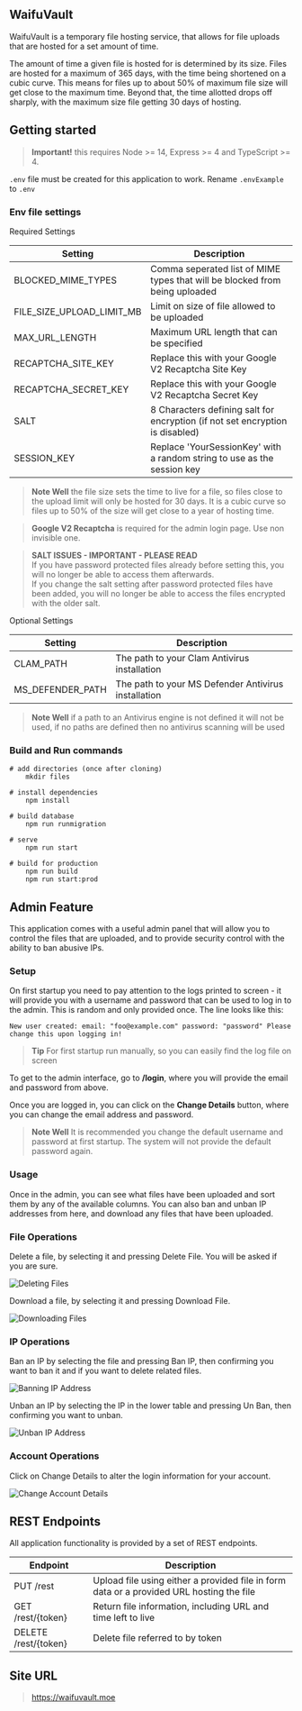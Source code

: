 ## WaifuVault

WaifuVault is a temporary file hosting service, that allows for file uploads that are hosted for a set amount of time.

The amount of time a given file is hosted for is determined by its size.  Files are hosted for a maximum of 365 days, 
with the time being shortened on a cubic curve.  This means for files up to about 50% of maximum file size will get 
close to the maximum time.  Beyond that, the time allotted drops off sharply, with the maximum size file getting 30 days of hosting.


## Getting started

> **Important!** this requires Node >= 14, Express >= 4 and TypeScript >= 4.

`.env` file must be created for this application to work. Rename `.envExample` to `.env`

### Env file settings
Required Settings

| Setting                   | Description                                                                   |
|---------------------------|-------------------------------------------------------------------------------|
| BLOCKED_MIME_TYPES        | Comma seperated list of MIME types that will be blocked from being uploaded   |
| FILE_SIZE_UPLOAD_LIMIT_MB | Limit on size of file allowed to be uploaded                                  |
| MAX_URL_LENGTH            | Maximum URL length that can be specified                                      |
| RECAPTCHA_SITE_KEY        | Replace this with your Google V2 Recaptcha Site Key                           |
| RECAPTCHA_SECRET_KEY      | Replace this with your Google V2 Recaptcha Secret Key                         |
| SALT                      | 8 Characters defining salt for encryption (if not set encryption is disabled) |
| SESSION_KEY               | Replace 'YourSessionKey' with a random string to use as the session key       |
> **Note Well** the file size sets the time to live for a file, so files close to the upload limit will only be hosted for 30 days.  It is a cubic curve so files up to 50% of the size will get close to a year of hosting time.

> **Google V2 Recaptcha** is required for the admin login page.  Use non invisible one.

> **SALT ISSUES - IMPORTANT - PLEASE READ** <br>If you have password protected files already before setting this, you
> will no longer be able to access them afterwards.<br>
> If you change the salt setting after password protected files have been added, you will no longer be able to access
> the files encrypted with the older salt.

Optional Settings

| Setting          | Description                                         |
|------------------|-----------------------------------------------------|
| CLAM_PATH        | The path to your Clam Antivirus installation        |
| MS_DEFENDER_PATH | The path to your MS Defender Antivirus installation |
> **Note Well** if a path to an Antivirus engine is not defined it will not be used, if no paths are defined then no antivirus scanning will be used

### Build and Run commands

```batch
# add directories (once after cloning)
    mkdir files

# install dependencies
    npm install
    
# build database
    npm run runmigration

# serve
    npm run start

# build for production
    npm run build
    npm run start:prod
```

## Admin Feature

This application comes with a useful admin panel that will allow you to control the files that are uploaded, and to 
provide security control with the ability to ban abusive IPs.


### Setup

On first startup you need to pay attention to the logs printed to screen - it will provide you with a username and 
password that can be used to log in to the admin.  This is random and only provided once.  The line looks like this:

```batch
New user created: email: "foo@example.com" password: "password" Please change this upon logging in!
```
> **Tip** For first startup run manually, so you can easily find the log file on screen

To get to the admin interface, go to **/login**, where you will provide the 
email and password from above.

Once you are logged in, you can click on the **Change Details** button, where you can change the email address
and password.

> **Note Well** It is recommended you change the default username and password at first startup.  The system will not 
> provide the default password again.

### Usage

Once in the admin, you can see what files have been uploaded and sort them by any of the available columns.
You can also ban and unban IP addresses from here, and download any files that have been uploaded.

### File Operations
Delete a file, by selecting it and pressing Delete File.  You will be asked if you are sure.

![Deleting Files](docs/images/deletefile.png)

Download a file, by selecting it and pressing Download File.

![Downloading Files](docs/images/downloadfile.png)

### IP Operations
Ban an IP by selecting the file and pressing Ban IP, then confirming you want to ban it and if you want to delete
related files.

![Banning IP Address](docs/images/banipdelete.png)

Unban an IP by selecting the IP in the lower table and pressing Un Ban, then confirming you want to unban.

![Unban IP Address](docs/images/unbanip.png)

### Account Operations

Click on Change Details to alter the login information for your account.

![Change Account Details](docs/images/changedetails.png)

## REST Endpoints
All application functionality is provided by a set of REST endpoints.

| Endpoint             | Description                                                                              |
|----------------------|------------------------------------------------------------------------------------------|
| PUT /rest            | Upload file using either a provided file in form data or a provided URL hosting the file |
| GET /rest/{token}    | Return file information, including URL and time left to live                             |
| DELETE /rest/{token} | Delete file referred to by token                                                         |

## Site URL

> https://waifuvault.moe

